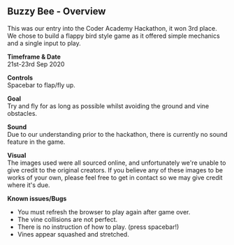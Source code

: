 ## Buzzy Bee - Overview<br>
This was our entry into the Coder Academy Hackathon, it won 3rd place.<br>
We chose to build a flappy bird style game as it offered simple mechanics and a single input to play.

**Timeframe & Date**<br> 
21st-23rd Sep 2020

**Controls**<br> 
Spacebar to flap/fly up.

**Goal**<br>
Try and fly for as long as possible whilst avoiding the ground and vine obstacles.

**Sound**<br>
Due to our understanding prior to the hackathon, there is currently no sound feature in the game.

**Visual**<br>
The images used were all sourced online, and unfortunately we're unable to give credit to the original creators. If you believe any of these images to be works of your own, please feel free to get in contact so we may give credit where it's due.

**Known issues/Bugs**<br>
- You must refresh the browser to play again after game over.
- The vine collisions are not perfect.
- There is no instruction of how to play. (press spacebar!)
- Vines appear squashed and stretched.